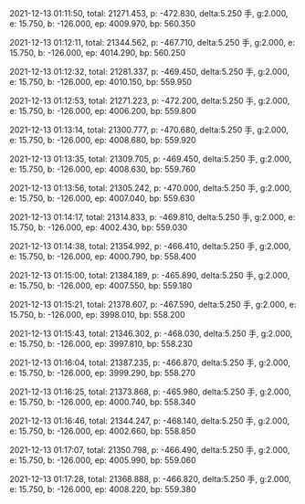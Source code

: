2021-12-13 01:11:50, total: 21271.453, p: -472.830, delta:5.250 手, g:2.000, e: 15.750, b: -126.000, ep: 4009.970, bp: 560.350

2021-12-13 01:12:11, total: 21344.562, p: -467.710, delta:5.250 手, g:2.000, e: 15.750, b: -126.000, ep: 4014.290, bp: 560.250

2021-12-13 01:12:32, total: 21281.337, p: -469.450, delta:5.250 手, g:2.000, e: 15.750, b: -126.000, ep: 4010.150, bp: 559.950

2021-12-13 01:12:53, total: 21271.223, p: -472.200, delta:5.250 手, g:2.000, e: 15.750, b: -126.000, ep: 4006.200, bp: 559.800

2021-12-13 01:13:14, total: 21300.777, p: -470.680, delta:5.250 手, g:2.000, e: 15.750, b: -126.000, ep: 4008.680, bp: 559.920

2021-12-13 01:13:35, total: 21309.705, p: -469.450, delta:5.250 手, g:2.000, e: 15.750, b: -126.000, ep: 4008.630, bp: 559.760

2021-12-13 01:13:56, total: 21305.242, p: -470.000, delta:5.250 手, g:2.000, e: 15.750, b: -126.000, ep: 4007.040, bp: 559.630

2021-12-13 01:14:17, total: 21314.833, p: -469.810, delta:5.250 手, g:2.000, e: 15.750, b: -126.000, ep: 4002.430, bp: 559.030

2021-12-13 01:14:38, total: 21354.992, p: -466.410, delta:5.250 手, g:2.000, e: 15.750, b: -126.000, ep: 4000.790, bp: 558.400

2021-12-13 01:15:00, total: 21384.189, p: -465.890, delta:5.250 手, g:2.000, e: 15.750, b: -126.000, ep: 4007.550, bp: 559.180

2021-12-13 01:15:21, total: 21378.607, p: -467.590, delta:5.250 手, g:2.000, e: 15.750, b: -126.000, ep: 3998.010, bp: 558.200

2021-12-13 01:15:43, total: 21346.302, p: -468.030, delta:5.250 手, g:2.000, e: 15.750, b: -126.000, ep: 3997.810, bp: 558.230

2021-12-13 01:16:04, total: 21387.235, p: -466.870, delta:5.250 手, g:2.000, e: 15.750, b: -126.000, ep: 3999.290, bp: 558.270

2021-12-13 01:16:25, total: 21373.868, p: -465.980, delta:5.250 手, g:2.000, e: 15.750, b: -126.000, ep: 4000.740, bp: 558.340

2021-12-13 01:16:46, total: 21344.247, p: -468.140, delta:5.250 手, g:2.000, e: 15.750, b: -126.000, ep: 4002.660, bp: 558.850

2021-12-13 01:17:07, total: 21350.798, p: -466.490, delta:5.250 手, g:2.000, e: 15.750, b: -126.000, ep: 4005.990, bp: 559.060

2021-12-13 01:17:28, total: 21368.888, p: -466.820, delta:5.250 手, g:2.000, e: 15.750, b: -126.000, ep: 4008.220, bp: 559.380